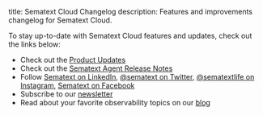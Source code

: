 title: Sematext Cloud Changelog
description: Features and improvements changelog for Sematext Cloud. 

To stay up-to-date with Sematext Cloud features and updates, check out the links below:

  - Check out the [Product Updates](https://sematext.com/product-updates)
  - Check out the [Sematext Agent Release Notes](/docs/agents/sematext-agent/releasenotes/)
  - Follow [Sematext on LinkedIn](https://www.linkedin.com/company/sematext-international-llc), [@sematext on Twitter](http://twitter.com/sematext), [@sematextlife on Instagram](https://www.instagram.com/sematextlife/), [Sematext on Facebook](https://facebook.com/Sematext)
  - Subscribe to our [newsletter](https://sematext.com/#gamma-newsletter)
  - Read about your favorite observability topics on our [blog](https://sematext.com/blog)
